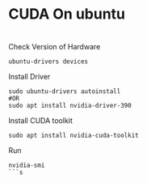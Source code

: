 
# CUDA On ubuntu

#

Check Version of Hardware
```
ubuntu-drivers devices
```
Install Driver
```
sudo ubuntu-drivers autoinstall
#OR
sudo apt install nvidia-driver-390
```

Install CUDA toolkit
```
sudo apt install nvidia-cuda-toolkit
```
Run
```
nvidia-smi
```s

